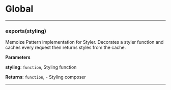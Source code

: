 # Global





* * *

### exports(styling) 

Memoize Pattern implementation for Styler. Decorates a styler function 
and caches every request then returns styles from the cache.

**Parameters**

**styling**: `function`, Styling function

**Returns**: `function`, - Styling composer



* * *










